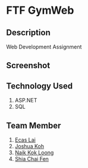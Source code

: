 # FTF GymWeb

## Description
Web Development Assignment

## Screenshot


## Technology Used
1. ASP.NET
2. SQL

## Team Member
1. [Ecas Lai](https://github.com/EcasLai)
2. [Joshua Koh](https://github.com/Joshuakme)
3. [Naik Kok Loong](https://github.com/NKokLoong)
4. [Shia Chai Fen](https://github.com/Tiffany72)
